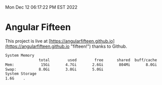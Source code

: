 Mon Dec 12 06:17:22 PM EST 2022

# Angular Fifteen


This project is live at [https://angularfifteen.github.io](https://angularfifteen.github.io "fifteen!") thanks to Github.

```bash
System Memory
               total        used        free      shared  buff/cache   available
Mem:            15Gi       4.7Gi       2.6Gi       804Mi       8.0Gi       9.5Gi
Swap:          8.0Gi       3.0Gi       5.0Gi
System Storage
1.6G	.
```
